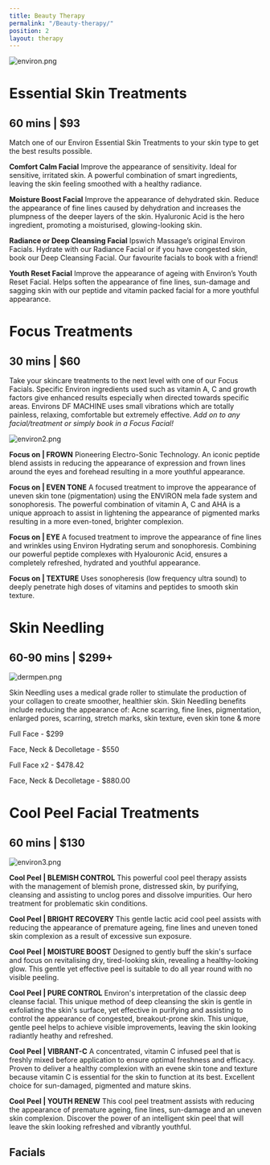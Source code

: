 ```yaml
---
title: Beauty Therapy
permalink: "/Beauty-therapy/"
position: 2
layout: therapy
---
```


![environ.png](/uploads/environ.png)

# Essential Skin Treatments
## 60 mins | \$93

Match one of our Environ Essential Skin Treatments to your skin type to get the best results possible.

**Comfort Calm Facial**
Improve the appearance of sensitivity. Ideal for sensitive, irritated skin. A powerful combination of smart ingredients, leaving the skin feeling smoothed with a healthy radiance.

**Moisture Boost Facial**
Improve the appearance of dehydrated skin. Reduce the appearance of fine lines caused by dehydration and increases the plumpness of the deeper layers of the skin. Hyaluronic Acid is the hero ingredient, promoting a moisturised, glowing-looking skin.

**Radiance or Deep Cleansing Facial**
Ipswich Massage’s original Environ Facials. Hydrate with our Radiance Facial or if you have congested skin, book our Deep Cleansing Facial. Our favourite facials to book with a friend!

**Youth Reset Facial**
Improve the appearance of ageing with Environ’s Youth Reset Facial. Helps soften the appearance of fine lines, sun-damage and sagging skin with our peptide and vitamin packed facial for a more youthful appearance.

# Focus Treatments
## 30 mins | \$60

Take your skincare treatments to the next level with one of our Focus Facials. Specific Environ ingredients used such as vitamin A, C and growth factors give enhanced results especially when directed towards specific areas. Environs DF MACHINE uses small vibrations which are totally painless, relaxing, comfortable but extremely effective.
_Add on to any facial/treatment or simply book in a Focus Facial!_

![environ2.png](/uploads/environ2.png)

**Focus on | FROWN**
Pioneering Electro-Sonic Technology. An iconic peptide blend assists in reducing the appearance of expression and frown lines around the eyes and forehead resulting in a more youthful appearance.

**Focus on | EVEN TONE**
A focused treatment to improve the appearance of uneven skin tone (pigmentation) using the ENVIRON mela fade system and sonophoresis. The powerful combination of vitamin A, C and AHA is a unique approach to assist in lightening the appearance of pigmented marks resulting in a more even-toned, brighter complexion.

**Focus on | EYE**
A focused treatment to improve the appearance of fine lines and wrinkles using Environ Hydrating serum and sonophoresis. Combining our powerful peptide complexes with Hyalouronic Acid, ensures a completely refreshed, hydrated and youthful appearance.

**Focus on | TEXTURE**
Uses sonopheresis (low frequency ultra sound) to deeply penetrate high doses of vitamins and peptides to smooth skin texture.

# Skin Needling
## 60-90 mins | $299+

![dermpen.png](/uploads/dermpen.png)

Skin Needling uses a medical grade roller to stimulate the production of your collagen to create smoother, healthier skin. Skin Needling benefits include reducing the appearance of:
Acne scarring, fine lines, pigmentation, enlarged pores, scarring, stretch marks, skin texture, even skin tone & more

Full Face - $299

Face, Neck & Decolletage - $550

Full Face x2 - $478.42

Face, Neck & Decolletage - $880.00


# Cool Peel Facial Treatments
## 60 mins | \$130

![environ3.png](/uploads/environ3.png)

**Cool Peel | BLEMISH CONTROL**
This powerful cool peel therapy assists with the management of blemish prone, distressed skin, by purifying, cleansing and assisting to unclog pores and dissolve impurities. Our hero treatment for problematic skin conditions.

**Cool Peel | BRIGHT RECOVERY**
This gentle lactic acid cool peel assists with reducing the appearance of premature ageing, fine lines and uneven toned skin complexion as a result of excessive sun exposure.

**Cool Peel | MOISTURE BOOST**
Designed to gently buff the skin's surface and focus on revitalising dry, tired-looking skin, revealing a healthy-looking glow. This gentle yet effective peel is suitable to do all year round with no visible peeling.

**Cool Peel | PURE CONTROL**
Environ's interpretation of the classic deep cleanse facial. This unique method of deep cleansing the skin is gentle in exfoliating the skin's surface, yet effective in purifying and assisting to control the appearance of congested, breakout-prone skin. This unique, gentle peel helps to achieve visible improvements, leaving the skin looking radiantly heathy and refreshed.

**Cool Peel | VIBRANT-C**
A concentrated, vitamin C infused peel that is freshly mixed before application to ensure optimal freshness and efficacy. Proven to deliver a healthy complexion with an evene skin tone and texture because vitamin C is essential for the skin to function at its best. Excellent choice for sun-damaged, pigmented and mature skins.

**Cool Peel | YOUTH RENEW**
This cool peel treatment assists with reducing the appearance of premature ageing, fine lines, sun-damage and an uneven skin complexion. Discover the power of an intelligent skin peel that will leave the skin looking refreshed and vibrantly youthful.

<div class='container bg-light my-4 p-4'>
<h2 class='ims-section-title'>Facials</h2>
<healcode-widget data-type="appointments" data-widget-partner="object" data-widget-id="1f3643448a4" data-widget-version="0"></healcode-widget>
</div>